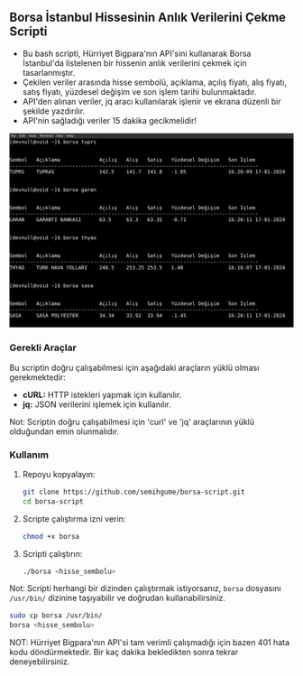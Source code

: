 ## Borsa İstanbul Hissesinin Anlık Verilerini Çekme Scripti

- Bu bash scripti, Hürriyet Bigpara'nın API'sini kullanarak Borsa İstanbul'da listelenen bir hissenin anlık verilerini çekmek için tasarlanmıştır.
- Çekilen veriler arasında hisse sembolü, açıklama, açılış fiyatı, alış fiyatı, satış fiyatı, yüzdesel değişim ve son işlem tarihi bulunmaktadır.
- API'den alınan veriler, jq aracı kullanılarak işlenir ve ekrana düzenli bir şekilde yazdırılır.
- API'nin sağladığı veriler 15 dakika gecikmelidir!

![](borsa_script.png)

### Gerekli Araçlar

Bu scriptin doğru çalışabilmesi için aşağıdaki araçların yüklü olması gerekmektedir:

- **cURL:** HTTP istekleri yapmak için kullanılır.
- **jq:** JSON verilerini işlemek için kullanılır.

Not: Scriptin doğru çalışabilmesi için 'curl' ve 'jq' araçlarının yüklü olduğundan emin olunmalıdır.

### Kullanım

1. Repoyu kopyalayın:
    ```bash
    git clone https://github.com/semihgume/borsa-script.git
    cd borsa-script
    ```

2. Scripte çalıştırma izni verin:
    ```bash
    chmod +x borsa
    ```

3. Scripti çalıştırın:
    ```bash
    ./borsa <hisse_sembolu>
    ```

Not: Scripti herhangi bir dizinden çalıştırmak istiyorsanız, `borsa` dosyasını `/usr/bin/` dizinine taşıyabilir ve doğrudan kullanabilirsiniz.
```bash
sudo cp borsa /usr/bin/
borsa <hisse_sembolu>
```


NOT: Hürriyet Bigpara'nın API'si tam verimli çalışmadığı için bazen 401 hata kodu döndürmektedir. Bir kaç dakika bekledikten sonra tekrar deneyebilirsiniz.

